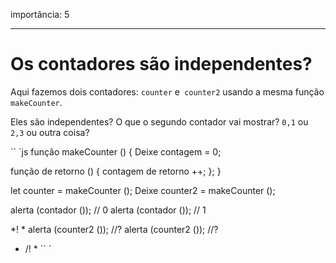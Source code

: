 importância: 5

---

# Os contadores são independentes?

Aqui fazemos dois contadores: `counter` e` counter2` usando a mesma função `makeCounter`.

Eles são independentes? O que o segundo contador vai mostrar? `0,1` ou` 2,3` ou outra coisa?

`` `js
função makeCounter () {
Deixe contagem = 0;

função de retorno () {
contagem de retorno ++;
};
}

let counter = makeCounter ();
Deixe counter2 = makeCounter ();

alerta (contador ()); // 0
alerta (contador ()); // 1

*! *
alerta (counter2 ()); //?
alerta (counter2 ()); //?
* /! *
`` `

